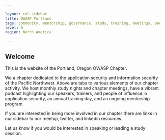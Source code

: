 ```yaml
---

layout: col-sidebar
title: OWASP Portland
tags: community, mentorship, governance, study, training, meetings, podcasts, committees, sponsors
level: 0
region: North America

---
```


## Welcome

This is the website of the Portland, Oregon OWASP Chapter.

We a chapter dedicated to the application security and information security of the Pacific Northwest.  Above are tabs to various elements of our chapter activity.  We host monthly study nights and chapter meetings, have a vibrant podcast highlighting our speakers, trainers, and people of influence in application security, an annual training day, and an ongoing mentorship program.

If you are interested in being more involved in our chapter there are links in our sidebar to our meetup, twitter, and linkedin resources.  

Let us know if you would be interested in speaking or leading a study session.
